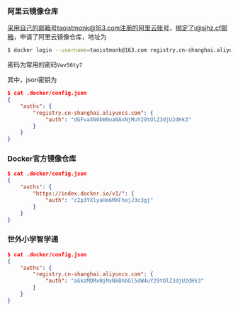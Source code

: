 ### 阿里云镜像仓库

采用自己的邮箱号taoistmonk@163.com注册的阿里云账号，绑定了i@sjhz.cf邮箱，申请了阿里云镜像仓库，地址为

```bash
$ docker login --username=taoistmonk@163.com registry.cn-shanghai.aliyuncs.com
```

密码为常用的密码`Vwv56ty7`

其中，json密钥为

```json
$ cat .docker/config.json
{
	"auths": {
		"registry.cn-shanghai.aliyuncs.com": {
			"auth": "dGFvaXN0bW9ua0AxNjMuY29tOlZ3djU2dHk3"
		}
	}
}
```



### Docker官方镜像仓库

```json
$ cat .docker/config.json
{
	"auths": {
		"https://index.docker.io/v1/": {
			"auth": "c2p3YXlyaHo6MXFhejJ3c3gj"
		}
	}
}
```



### 世外小学智学通

```json
$ cat .docker/config.json
{
	"auths": {
		"registry.cn-shanghai.aliyuncs.com": {
			"auth": "aGkzMDMxNjMxNkBhbGl5dW4uY29tOlZ3djU2dHk3"
		}
	}
}
```


